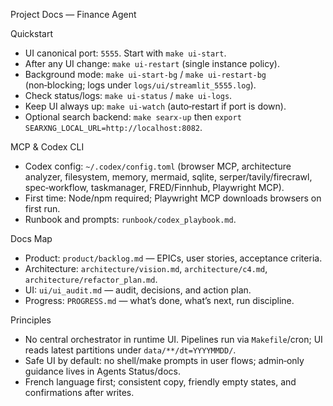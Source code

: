 Project Docs — Finance Agent

Quickstart
- UI canonical port: `5555`. Start with `make ui-start`.
- After any UI change: `make ui-restart` (single instance policy).
- Background mode: `make ui-start-bg` / `make ui-restart-bg` (non‑blocking; logs under `logs/ui/streamlit_5555.log`).
- Check status/logs: `make ui-status` / `make ui-logs`.
- Keep UI always up: `make ui-watch` (auto‑restart if port is down).
- Optional search backend: `make searx-up` then `export SEARXNG_LOCAL_URL=http://localhost:8082`.

MCP & Codex CLI
- Codex config: `~/.codex/config.toml` (browser MCP, architecture analyzer, filesystem, memory, mermaid, sqlite, serper/tavily/firecrawl, spec‑workflow, taskmanager, FRED/Finnhub, Playwright MCP).
- First time: Node/npm required; Playwright MCP downloads browsers on first run.
- Runbook and prompts: `runbook/codex_playbook.md`.

Docs Map
- Product: `product/backlog.md` — EPICs, user stories, acceptance criteria.
- Architecture: `architecture/vision.md`, `architecture/c4.md`, `architecture/refactor_plan.md`.
- UI: `ui/ui_audit.md` — audit, decisions, and action plan.
- Progress: `PROGRESS.md` — what’s done, what’s next, run discipline.

Principles
- No central orchestrator in runtime UI. Pipelines run via `Makefile`/cron; UI reads latest partitions under `data/**/dt=YYYYMMDD/`.
- Safe UI by default: no shell/make prompts in user flows; admin‑only guidance lives in Agents Status/docs.
- French language first; consistent copy, friendly empty states, and confirmations after writes.
